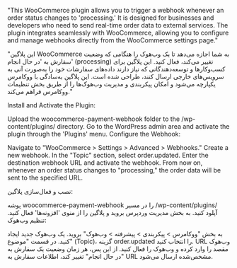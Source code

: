 "This WooCommerce plugin allows you to trigger a webhook whenever an order status changes to 'processing.' It is designed for businesses and developers who need to send real-time order data to external services. The plugin integrates seamlessly with WooCommerce, allowing you to configure and manage webhooks directly from the WooCommerce settings page."


"این پلاگین WooCommerce به شما اجازه می‌دهد تا یک وب‌هوک را هنگامی که وضعیت سفارش به 'در حال انجام' (processing) تغییر می‌کند، فعال کنید. این پلاگین برای کسب‌وکارها و توسعه‌دهندگانی که نیاز دارند داده‌های سفارشات خود را به‌صورت آنی به سرویس‌های خارجی ارسال کنند، طراحی شده است. این پلاگین به‌سادگی با ووکامرس یکپارچه می‌شود و امکان پیکربندی و مدیریت وب‌هوک‌ها را از طریق بخش تنظیمات ووکامرس فراهم می‌کند."

Install and Activate the Plugin:

Upload the woocommerce-payment-webhook folder to the /wp-content/plugins/ directory.
Go to the WordPress admin area and activate the plugin through the 'Plugins' menu.
Configure the Webhook:

Navigate to "WooCommerce > Settings > Advanced > Webhooks."
Create a new webhook.
In the "Topic" section, select order.updated.
Enter the destination webhook URL and activate the webhook.
From now on, whenever an order status changes to "processing," the order data will be sent to the specified URL.

نصب و فعال‌سازی پلاگین:

پوشه woocommerce-payment-webhook را در مسیر /wp-content/plugins/ آپلود کنید.
به بخش مدیریت وردپرس بروید و پلاگین را از منوی 'افزونه‌ها' فعال کنید.
تنظیم وب‌هوک:

به بخش "ووکامرس > پیکربندی > پیشرفته > وب‌هوک" بروید.
یک وب‌هوک جدید ایجاد کنید.
در قسمت "موضوع" (Topic)، گزینه order.updated را انتخاب کنید.
URL وب‌هوک مقصد را وارد کرده و وب‌هوک را فعال کنید.
از این پس، هر زمان وضعیت یک سفارش به "در حال انجام" تغییر کند، اطلاعات سفارش به URL مشخص‌شده ارسال می‌شود.

